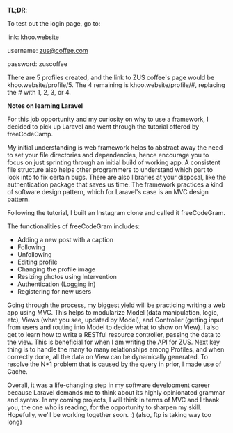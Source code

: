 <strong>TL;DR</strong>: 

To test out the login page, go to: 

link: khoo.website 

username: zus@coffee.com

password: zuscoffee

There are 5 profiles created, and the link to ZUS coffee's page would be 
khoo.website/profile/5. The 4 remaining is khoo.website/profile/#, replacing the # with 1, 2, 3, or 4. 

<strong>Notes on learning Laravel</strong>

For this job opportunity and my curiosity on why to use a framework, I decided to pick up Laravel and went through the tutorial offered by freeCodeCamp. 

My initial understanding is web framework helps to abstract away the need to set your file directories and dependencies, hence encourage you to focus on just sprinting through an initial build of working app. A consistent file structure also helps other programmers to understand which part to look into to fix certain bugs. There are also libraries at your disposal, like the authentication package that saves us time. The framework practices a kind of software design pattern, which for Laravel's case is an MVC design pattern. 

Following the tutorial, I built an Instagram clone and called it freeCodeGram. 

The functionalities of freeCodeGram includes: 
 - Adding a new post with a caption
 - Following 
 - Unfollowing
 - Editing profile
 - Changing the profile image
 - Resizing photos using Intervention
 - Authentication (Logging in) 
 - Registering for new users 

Going through the process, my biggest yield will be practicing writing a web app using MVC. This helps to modularize Model (data manipulation, logic, etc), Views (what you see, updated by Model), and Controller (getting input from users and routing into Model to decide what to show on View). I also get to learn how to write a RESTful resource controller, passing the data to the view. This is beneficial for when I am writing the API for ZUS. Next key thing is to handle the many to many relationships among Profiles, and when correctly done, all the data on View can be dynamically generated. To resolve the N+1 problem that is caused by the query in prior, I made use of Cache. 

Overall, it was a life-changing step in my software development career because Laravel demands me to think about its highly opinionated grammar and syntax. In my coming projects, I will think in terms of MVC and I thank you, the one who is reading, for the opportunity to sharpen my skill. Hopefully, we'll be working together soon. :) 
(also, ftp is taking way too long) 
